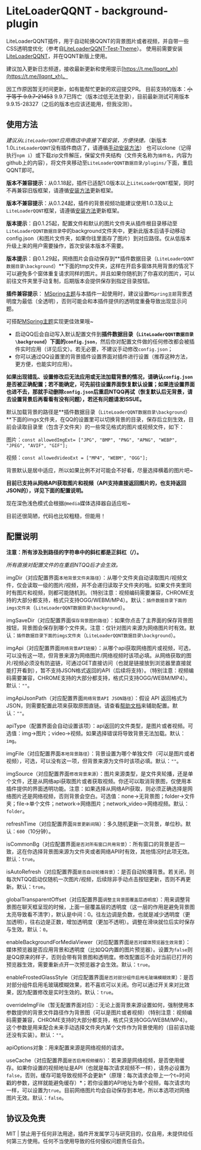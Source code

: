 # LiteLoaderQQNT - background-plugin

LiteLoaderQQNT插件，用于自动轮换QQNT的背景图片或者视频，并自带一些CSS透明度优化（参考自[LiteLoaderQQNT-Test-Theme](https://github.com/mo-jinran/test-theme)）。
使用前需要安装[LiteLoaderQQNT](https://github.com/mo-jinran/LiteLoaderQQNT)，并在QQNT新版上使用。

建议加入更新日志频道，接收最新更新和使用提示[https://t.me/llqqnt_xh](https://t.me/llqqnt_xh)。

因工作原因暂无时间更新，如有能帮忙更新的欢迎提交PR。
目前支持的版本：~~小于等于 9.9.7-21453~~ 9.9.7已阵亡（版本过低无法登录），目前最新测试可用版本9.9.15-28327（之后的版本也应该还能用，但我没测）。

## 使用方法

*建议从`LiteLoaderQQNT`应用商店中直接下载安装，方便快捷。*（新版本1.0`LiteLoaderQQNT`没有插件商店了，请遵循[手动安装方法](https://liteloaderqqnt.github.io/guide/plugins.html)）
也可以clone（记得执行`npm i`）或下载zip文件解压，保留文件夹结构（文件夹名称为`插件名`，内容为github上的内容），将文件夹移动至`LiteLoaderQQNT数据目录/plugins/`下面，重启QQNT即可。

**版本不兼容提示**：从0.1.18起，插件已适配1.0版本以上`LiteLoaderQQNT`框架，同时不再兼容旧版框架，请遵循[安装方法](https://liteloaderqqnt.github.io/guide/install.html)更新框架。

**版本不兼容提示**：从0.1.24起，插件的背景视频功能建议使用1.0.3及以上`LiteLoaderQQNT`框架，请遵循[安装方法](https://liteloaderqqnt.github.io/guide/install.html)更新框架。

**版本提示**：自0.1.25起，配置文件和默认的图片文件夹从插件根目录移动至`LiteLoaderQQNT数据目录`中的background文件夹中，更新此版本后请手动移动config.json（和图片文件夹，如果你往里面存了图片）到对应路径。仅从低版本升级上来的用户需要操作，首次安装本版本不需要。

**版本提示**：自0.1.29起，网络图片会自动保存到**插件数据目录（`LiteLoaderQQNT数据目录\background`）**下面的tmp文件夹，这样在开启多窗体共用背景的情况下可以避免多个窗体重复请求同样的图片。并且如果你随机到了你喜欢的图片，可以前往文件夹里手动复制，后期版本会提供保存到指定目录按钮。

**插件兼容提示**： [MSpring主题](https://github.com/MUKAPP/LiteLoaderQQNT-MSpring-Theme)与本插件一起使用时，建议设置`MSpring主题`背景透明度为最低（全透明），否则可能会和本插件提供的透明度重叠导致出现显示问题。

可搭配[MSpring主题](https://github.com/MUKAPP/LiteLoaderQQNT-MSpring-Theme)实现更佳效果哦~

- 启动QQ后会自动写入默认配置文件到**插件数据目录（`LiteLoaderQQNT数据目录\background`）下面的`config.json`**，然后你对配置文件做的任何修改都会被插件实时应用（详见后文）。若无必要，不建议手动修改`config.json`；
- 你可以通过QQ设置里的背景插件设置界面对插件进行设置（推荐这种方法，更方便，也能实时应用）。

**如果出现错乱、设置修改后无法应用或无法加载背景的情况，请确认`config.json`是否被正确配置；若不能确定，可先前往设置界面恢复默认设置；如果连设置界面也进不去，那就手动删除`config.json`后重启NTQQ再试（恢复默认后无背景，请去设置背景后再看看有没有问题），若还有问题请发ISSUE。**

默认加载背景的路径是**插件数据目录（`LiteLoaderQQNT数据目录\background`）**下面的imgs文件夹，在QQ的设置里可以切换背景的目录，保存后立刻生效，目前会读取目录里（包含子文件夹）的一些常见格式的图片或视频文件，如下：

图片：`const allowedImgExt= ["JPG", "BMP", "PNG", "APNG", "WEBP", "JPEG", "AVIF", "GIF"];  `

视频：`const allowedVideoExt = ["MP4", "WEBM", "OGG"];`

背景默认是居中适应，所以如果比例不对可能会不好看，尽量选择横着的图片吧~

**目前已支持从网络API获取图片和视频（API支持直接返回图片的，也支持返回JSON的），详见下面的配置说明。**

现在深色浅色模式会根据`@media`媒体选择器自适应啦~

目前还很简陋，代码也比较粗糙，但能用！

## 配置说明

**注意：所有涉及到路径的字符串中的斜杠都是正斜杠（/）。**

*所有直接对配置文件的在重启NTQQ后才会生效。*

imgDir（对应配置界面`本地背景文件夹路径`）：从哪个文件夹自动读取图片/视频文件，仅会读取一级的图片/视频，并不会递归读取子文件夹的哦。如果文件夹里同时有图片和视频，则都可能随机到。（特别注意：视频编码需要兼容，CHROME支持的大部分都支持，格式只支持OGG/WEBM/MP4）。默认：`插件数据目录下面的imgs文件夹`（`LiteLoaderQQNT数据目录\background`）。

imgSaveDir（对应配置界面`保存背景图的路径`）：如果你点击了主界面的保存背景图按钮，背景图会保存到哪个文件夹。注意：仅针对图片来源为网络图片时有效。默认：`插件数据目录下面的imgs文件夹`（`LiteLoaderQQNT数据目录\background`）。

imgApi（对应配置界面`网络背景API链接`）：从哪个api获取网络图片或视频，可选，可以没有这一项，但背景来源为网络图片/网络视频时该项必填。从网络获取的图片/视频必须没有防盗链，可通过GET直接访问（也就是链接放到浏览器里直接就能打开看到），暂不支持JSON格式返回的API（后续将支持）。（特别注意：视频编码需要兼容，CHROME支持的大部分都支持，格式只支持OGG/WEBM/MP4）。默认：`""`。

imgApiJsonPath（对应配置界面`网络背景API JSON路径`）：假设 API 返回格式为 JSON，则需要配置此项来获取原图直链。请查看[帮助文档](./API-JSON路径帮助.md)来辅助配置。默认：`""`。

apiType（配置界面会自动设置该项）：api返回的文件类型，是图片或者视频。可选值：img→图片；video→视频。如果选择错误将导致背景无法加载。默认：`img`。

imgFile（对应配置界面`本地背景路径`）：背景设置为哪个单独文件（可以是图片或者视频），可选，可以没有这一项，但背景来源为文件时该项必填。默认：`""`。

imgSource（对应配置界面`修改背景来源`）：图片来源类型，是文件夹轮播，还是单个文件，还是从网络api获取图片或者获取视频。你还可以取消背景图，仅使用本插件提供的界面透明功能。注意：如果选择从网络API获取，则必须正确选择是网络图片还是网络视频，否则背景会空白。可选值：none→无背景图；folder→文件夹；file→单个文件；network→网络图片；network_video→网络视频。默认：`folder`。

refreshTime（对应配置界面`背景更新间隔`）：多久随机更新一次背景，单位秒。默认：`600`（10分钟）。

isCommonBg（对应配置界面`是否对所有窗口共用背景`）：所有窗口的背景是否一致，这在你选择背景图来源为文件夹或者网络API时有效，其他情况时此项无效。默认：`true`。

isAutoRefresh（对应配置界面`是否自动轮播背景`）：是否自动轮播背景。若关闭，则每次NTQQ启动仅随机一次图片/视频，后续除非手动点击按钮更新，否则不再更新。默认：`true`。

globalTransparentOffset（对应配置界面`调整主背景图覆盖层透明度`）：用来调整背景图在聊天框呈现的时候，上面一层覆盖层的透明度（这一层的作用是避免背景图太亮导致看不清字），默认是中间：0。往左边调是负数，也就是减少透明度（更加透明），往右边是正数，增加透明度（更加不透明）。调整在滑块就位后实时保存与生效。默认：`0`。

enableBackgroundForMediaViewer（对应配置界面`是否对媒体预览器生效背景`）：媒体预览器是否应用背景和透明度（比如QQ内置的图片预览器）。设置为`false`则是QQ原来的样子，否则会带有背景图和透明度。修改配置后不会对当前已打开的预览器生效，需要重新点开一次预览器才会生效。默认：`true`。

enableFrostedGlassStyle（对应配置界面`是否对部分组件启用毛玻璃模糊效果`）：是否对部分组件启用毛玻璃模糊效果，若不喜欢可以关闭。你可以通过开关来对比效果，因为配置修改是实时生效的。默认：`true`。

overrideImgFile（暂无配置界面对应）：无论上面背景来源设置如何，强制使用本参数提供的背景文件路径作为背景图（可以是图片或者视频）（特别注意：视频编码需要兼容，CHROME支持的大部分都支持，格式只支持OGG/WEBM/MP4）。这个参数是用来配合未来手动选择文件夹内某个文件作为背景使用的（目前该功能还没有实装）。默认：`""`。

apiOptions对象：用来配置来源是网络视频的请求。

​	useCache（对应配置界面`是否启用视频缓存`）：若来源是网络视频，是否使用缓存。如果你设置的视频地址是API（也就是每次请求视频不一样），请务必设置为`false`，否则，缓存可能导致视频不会更新*（原理：每次请求会带上一个t=时间戳的参数，这样就能避免缓存）*；若你设置的API地址为单个视频，每次请求均一样，可以设置为`true`。目前网络图片均会自动保存到本地，所以本选项对网络图片无效。默认：`false`。

## 协议及免责

MIT | 禁止用于任何非法用途，插件开发属学习与研究目的，仅自用，未提供给任何第三方使用。任何不当使用导致的任何侵权问题责任自负。

